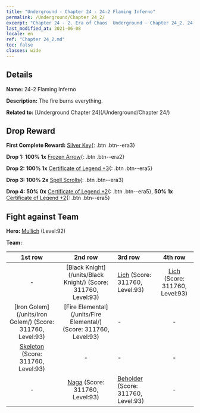 ```yaml
---
title: "Underground - Chapter 24 - 24-2 Flaming Inferno"
permalink: /Underground/Chapter 24_2/
excerpt: "Chapter 24 - 2. Era of Chaos  Underground - Chapter 24_2. 24-2 Flaming Inferno"
last_modified_at: 2021-06-08
locale: en
ref: "Chapter 24_2.md"
toc: false
classes: wide
---
```


## Details

 **Name:** 24-2 Flaming Inferno

 **Description:** The fire burns everything.

 **Related to:** [Underground Chapter 24](/Underground/Chapter 24/)

## Drop Reward

 **First Complete Reward:** [Silver Key](/Items/con_693/){: .btn .btn--era3}

 **Drop 1:** **100% 1x** [Frozen Arrow](/Items/her_431/){: .btn .btn--era2}

 **Drop 2:** **100% 1x** [Certificate of Legend +3](/Items/mat_88/){: .btn .btn--era5}

 **Drop 3:** **100% 2x** [Spell Scrolls](/Items/con_694/){: .btn .btn--era3}

 **Drop 4:** **50% 0x** [Certificate of Legend +2](/Items/mat_81/){: .btn .btn--era5}, **50% 1x** [Certificate of Legend +2](/Items/mat_81/){: .btn .btn--era5}


## Fight against Team
 **Hero:** [Mullich](/heroes/Mullich/) (Level:92)

 **Team:**


  | 1st row | 2nd row | 3rd row | 4th row |
  |:----:|:----:|:----|:----:|
  | - | [Black Knight](/units/Black Knight/) (Score: 311760, Level:93)  | [Lich](/units/Lich/) (Score: 311760, Level:93)  | [Lich](/units/Lich/) (Score: 311760, Level:93)  |
  | [Iron Golem](/units/Iron Golem/) (Score: 311760, Level:93)  | [Fire Elemental](/units/Fire Elemental/) (Score: 311760, Level:93)  | - | - |
  | [Skeleton](/units/Skeleton/) (Score: 311760, Level:93)  | - | - | - |
  | - | [Naga](/units/Naga/) (Score: 311760, Level:93)  | [Beholder](/units/Beholder/) (Score: 311760, Level:93)  | - |



